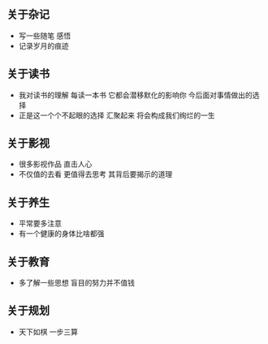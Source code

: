 ## 关于杂记
* 写一些随笔 感悟  
* 记录岁月的痕迹

## 关于读书
* 我对读书的理解  每读一本书 它都会潜移默化的影响你 今后面对事情做出的选择
* 正是这一个个不起眼的选择 汇聚起来 将会构成我们绚烂的一生


## 关于影视
* 很多影视作品 直击人心
* 不仅值的去看 更值得去思考 其背后要揭示的道理

## 关于养生
* 平常要多注意
* 有一个健康的身体比啥都强

## 关于教育
* 多了解一些思想 盲目的努力并不值钱

## 关于规划
* 天下如棋 一步三算
